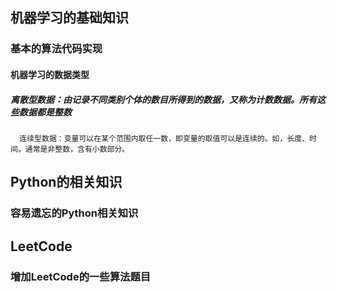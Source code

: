 ## 机器学习的基础知识
### 基本的算法代码实现
#### 机器学习的数据类型
##### 离散型数据：由记录不同类别个体的数目所得到的数据，又称为计数数据。所有这些数据都是整数
      连续型数据：变量可以在某个范围内取任一数，即变量的取值可以是连续的。如，长度、时间。通常是非整数，含有小数部分。 


## Python的相关知识
### 容易遗忘的Python相关知识


## LeetCode
### 增加LeetCode的一些算法题目

